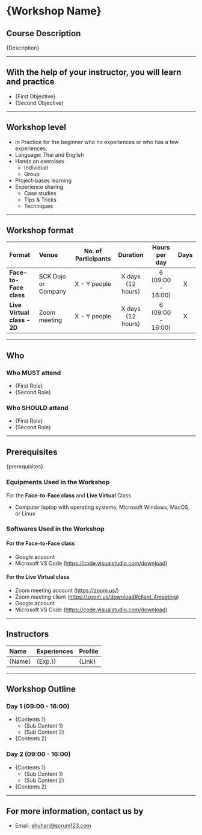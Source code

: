 # {Workshop Name}

## Course Description

{Description}

---

## With the help of your instructor, you will learn and practice

- {First Objective}
- {Second Objective}

---

## Workshop level

- In Practice for the beginner who no experiences or who has a few experiences.
- Language: Thai and English
- Hands on exercises
  - Individual
  - Group
- Project-bases learning
- Experience sharing
  - Case studies
  - Tips & Tricks
  - Techniques

---

## Workshop format

Format | Venue | No. of Participants | Duration | Hours per day | Days |
:----- | :----- | :-----: | :-----: | :-----: | :-----: |
**Face-to-Face class** | SCK Dojo or Company | X - Y people |X days (12 hours) | 6 (09:00 - 16:00) | X |
**Live Virtual class - 2D** | Zoom meeting | X - Y people |X days (12 hours) | 6 (09:00 - 16:00) | X |

---

## Who

### Who **MUST** attend

- {First Role}
- {Second Role}

### Who **SHOULD** attend

- {First Role}
- {Second Role}

---

## Prerequisites

{prerequisites}.


### Equipments Used in the Workshop

For the **Face-to-Face class** and **Live Virtual** Class

- Computer laptop with operating systems; Microsoft Windows, MacOS, or Linux

### Softwares Used in the Workshop

#### For the **Face-to-Face class**

- Google account
- Microsoft VS Code (<https://code.visualstudio.com/download>)

#### For the **Live Virtual class**

- Zoom meeting account (<https://zoom.us/>)
- Zoom meeting client (<https://zoom.us/download#client_4meeting>)
- Google account
- Microsoft VS Code (<https://code.visualstudio.com/download>)

---

## Instructors

| Name | Experiences | Profile |
| :----- | :----- | :----- |
| {Name} | {Exp.}} | {Link} |

---

## Workshop Outline

### Day 1 (09:00 - 16:00)

- {Contents 1}
  - {Sub Content 1}
  - {Sub Content 2}
- {Contents 2}

### Day 2 (09:00 - 16:00)

- {Contents 1}
  - {Sub Content 1}
  - {Sub Content 2}
- {Contents 2}

---

## For more information, contact us by

- Email: shuhari@scrum123.com
